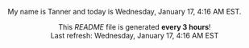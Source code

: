 My name is Tanner and today is Wednesday, January 17, 4:16 AM EST.

<p align="center">This <i>README</i> file is generated <b>every 3 hours</b>!</br>Last refresh: Wednesday, January 17, 4:16 AM EST<br /></p>

